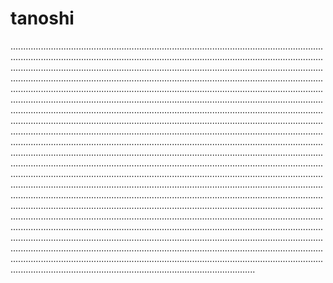 # tanoshi

.............................................................................................................................................................................................................................................................................................................................................................................................................................................................................................................................................................................................................................................................................................................................................................................................................................................................................................................................................................................................................................................................................................................................................................................................................................................................................................................................................................................................................................................................................................................................................................................................................................................................................................................................................................................................................................................................................................................................................................................................................................................................................................................................................................................................................................................................................................................................................................................................................................................................................................................................................................................................................................................................................................................................................................................................................